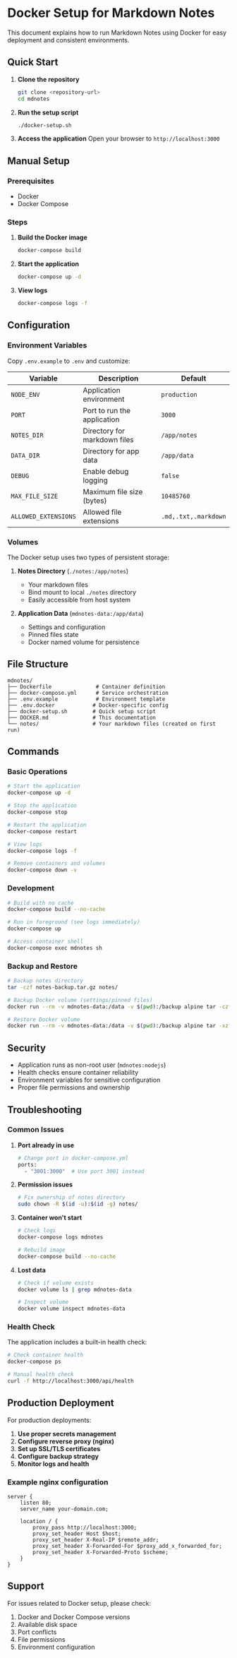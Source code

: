 # Docker Setup for Markdown Notes

This document explains how to run Markdown Notes using Docker for easy deployment and consistent environments.

## Quick Start

1. **Clone the repository**
   ```bash
   git clone <repository-url>
   cd mdnotes
   ```

2. **Run the setup script**
   ```bash
   ./docker-setup.sh
   ```

3. **Access the application**
   Open your browser to `http://localhost:3000`

## Manual Setup

### Prerequisites

- Docker
- Docker Compose

### Steps

1. **Build the Docker image**
   ```bash
   docker-compose build
   ```

2. **Start the application**
   ```bash
   docker-compose up -d
   ```

3. **View logs**
   ```bash
   docker-compose logs -f
   ```

## Configuration

### Environment Variables

Copy `.env.example` to `.env` and customize:

| Variable | Description | Default |
|----------|-------------|---------|
| `NODE_ENV` | Application environment | `production` |
| `PORT` | Port to run the application | `3000` |
| `NOTES_DIR` | Directory for markdown files | `/app/notes` |
| `DATA_DIR` | Directory for app data | `/app/data` |
| `DEBUG` | Enable debug logging | `false` |
| `MAX_FILE_SIZE` | Maximum file size (bytes) | `10485760` |
| `ALLOWED_EXTENSIONS` | Allowed file extensions | `.md,.txt,.markdown` |

### Volumes

The Docker setup uses two types of persistent storage:

1. **Notes Directory** (`./notes:/app/notes`)
   - Your markdown files
   - Bind mount to local `./notes` directory
   - Easily accessible from host system

2. **Application Data** (`mdnotes-data:/app/data`)
   - Settings and configuration
   - Pinned files state
   - Docker named volume for persistence

## File Structure

```
mdnotes/
├── Dockerfile              # Container definition
├── docker-compose.yml      # Service orchestration
├── .env.example            # Environment template
├── .env.docker            # Docker-specific config
├── docker-setup.sh        # Quick setup script
├── DOCKER.md              # This documentation
└── notes/                 # Your markdown files (created on first run)
```

## Commands

### Basic Operations

```bash
# Start the application
docker-compose up -d

# Stop the application
docker-compose stop

# Restart the application
docker-compose restart

# View logs
docker-compose logs -f

# Remove containers and volumes
docker-compose down -v
```

### Development

```bash
# Build with no cache
docker-compose build --no-cache

# Run in foreground (see logs immediately)
docker-compose up

# Access container shell
docker-compose exec mdnotes sh
```

### Backup and Restore

```bash
# Backup notes directory
tar -czf notes-backup.tar.gz notes/

# Backup Docker volume (settings/pinned files)
docker run --rm -v mdnotes-data:/data -v $(pwd):/backup alpine tar -czf /backup/data-backup.tar.gz -C /data .

# Restore Docker volume
docker run --rm -v mdnotes-data:/data -v $(pwd):/backup alpine tar -xzf /backup/data-backup.tar.gz -C /data
```

## Security

- Application runs as non-root user (`mdnotes:nodejs`)
- Health checks ensure container reliability
- Environment variables for sensitive configuration
- Proper file permissions and ownership

## Troubleshooting

### Common Issues

1. **Port already in use**
   ```bash
   # Change port in docker-compose.yml
   ports:
     - "3001:3000"  # Use port 3001 instead
   ```

2. **Permission issues**
   ```bash
   # Fix ownership of notes directory
   sudo chown -R $(id -u):$(id -g) notes/
   ```

3. **Container won't start**
   ```bash
   # Check logs
   docker-compose logs mdnotes
   
   # Rebuild image
   docker-compose build --no-cache
   ```

4. **Lost data**
   ```bash
   # Check if volume exists
   docker volume ls | grep mdnotes-data
   
   # Inspect volume
   docker volume inspect mdnotes-data
   ```

### Health Check

The application includes a built-in health check:

```bash
# Check container health
docker-compose ps

# Manual health check
curl -f http://localhost:3000/api/health
```

## Production Deployment

For production deployments:

1. **Use proper secrets management**
2. **Configure reverse proxy (nginx)**
3. **Set up SSL/TLS certificates**
4. **Configure backup strategy**
5. **Monitor logs and health**

### Example nginx configuration

```nginx
server {
    listen 80;
    server_name your-domain.com;
    
    location / {
        proxy_pass http://localhost:3000;
        proxy_set_header Host $host;
        proxy_set_header X-Real-IP $remote_addr;
        proxy_set_header X-Forwarded-For $proxy_add_x_forwarded_for;
        proxy_set_header X-Forwarded-Proto $scheme;
    }
}
```

## Support

For issues related to Docker setup, please check:

1. Docker and Docker Compose versions
2. Available disk space
3. Port conflicts
4. File permissions
5. Environment configuration